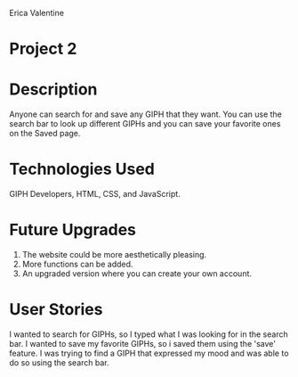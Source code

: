 Erica Valentine
# Project 2

# Description
Anyone can search for and save any GIPH that they want.
You can use the search bar to look up different GIPHs and you can save your favorite ones on the Saved page.
# Technologies Used
GIPH Developers, HTML, CSS, and JavaScript.
# Future Upgrades
1. The website could be more aesthetically pleasing. 
2. More functions can be added. 
3. An upgraded version where you can create your own account.
# User Stories
I wanted to search for GIPHs, so I typed what I was looking for in the search bar.
I wanted to save my favorite GIPHs, so i saved them using the 'save' feature.
I was trying to find a GIPH that expressed my mood and was able to do so using the search bar.

